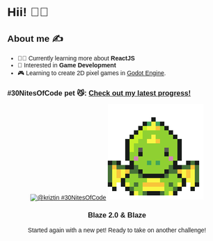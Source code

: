 <div style="font-family: 'Montserrat', sans-serif;">
<h1> Hii! 👾👋 </h1>

## About me ✍️

- 👩‍💻 Currently learning more about **ReactJS**
- 👾 Interested in **Game Development**
- 🎮 Learning to create 2D pixel games in [Godot Engine](https://godotengine.org/).

<!-- ## Languages and Tools

WIP -->

### #30NitesOfCode pet 😼: [Check out my latest progress!](https://www.codedex.io/@kriztin/30-nites-of-code)

<div align="center">

<a href="https://www.codedex.io/@kriztin/30-nites-of-code?pet=xTZrE0WMeweLVsdqqnRF">![@kriztin #30NitesOfCode](https://www.codedex.io/api/petStatus?user=kriztin)</a>
<a href="https://www.codedex.io/@kriztin/30-nites-of-code?pet=yEZUi7VFpo5ymIqK49vO"><img src="./evolved-happy-dinosaur.gif"></a>

<h3>Blaze 2.0 & Blaze</h3>
<p>Started again with a new pet! Ready to take on another challenge!</p>
</div>
</div>
